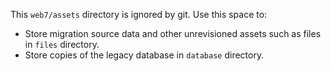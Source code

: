 This `web7/assets` directory is ignored by git. Use this space to:

* Store migration source data and other unrevisioned assets such as files in `files` directory.
* Store copies of the legacy database in `database` directory.
